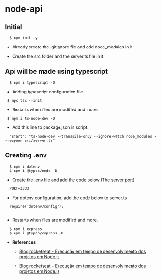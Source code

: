 # node-api

## Initial
```
  $ npm init -y
``` 
* Already create the .gitignore file and add node_modules in it

* Create the src folder and the server.ts file in it.

## Api will be made using typescript
```
  $ npm i typescript -D
``` 

* Adding typescript configuration file
 ```
  $ npx tsc --init
``` 

* Restarts when files are modified and more.
 ```
  $ npm i ts-node-dev -D
``` 

* Add this line to package.json in script.
```
  "start": "ts-node-dev --transpile-only --ignore-watch node_modules --respawn src/server.ts"
``` 

## Creating .env
```
  $ npm i dotenv
  $ npm i @types/node -D
``` 
* Create the .env file and add the code below (The server port)
```
  PORT=3333
``` 
* For dotenv configuration, add the code below to server.ts
```
  require('dotenv/config');
``` 
##
* Restarts when files are modified and more.
```
  $ npm i express
  $ npm i @types/express -D
``` 




* **References**
    * [Blog rocketseat - Execução em tempo de desenvolvimento dos projetos em Node.js](https://blog.rocketseat.com.br/ferramentas-de-compilacao-execucao-em-tempo-de-desenvolvimento-dos-projetos-em-node-js/#:~:text=Entra%20em%20cena%20o%20TS%2DNODE%2DDEV&text=%C3%89%20uma%20ferramenta%20que%20compila,quando%20o%20arquivo%20%C3%A9%20modificado.&text=Ele%20%C3%A9%20bem%20r%C3%A1pido%20e,da%20node_modules%20do%20nosso%20projeto.)
    
    * [Blog rocketseat - Execução em tempo de desenvolvimento dos projetos em Node.js](https://blog.rocketseat.com.br/variaveis-ambiente-nodejs/)
